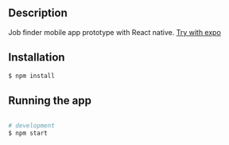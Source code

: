 ## Description

Job finder mobile app prototype  with React native.
[Try with expo](https://expo.io/@b-haytham/react-native-job-finder)


## Installation

```bash
$ npm install
```

## Running the app

```bash

# development
$ npm start

```

